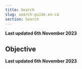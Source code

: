 ```yaml
---
title: Search
slug: search-guide.en-ca
section: Search
---
```


**Last updated 6th November 2023**



## Objective  

**Last updated 6th November 2023**

